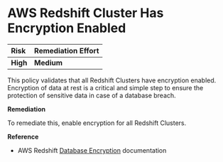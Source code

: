 # AWS Redshift Cluster Has Encryption Enabled

| Risk | Remediation Effort |
| :--- | :--- |
| **High** | **Medium** |

This policy validates that all Redshift Clusters have encryption enabled. Encryption of data at rest is a critical and simple step to ensure the protection of sensitive data in case of a database breach.

**Remediation**

To remediate this, enable encryption for all Redshift Clusters.

**Reference**

* AWS Redshift [Database Encryption](https://docs.aws.amazon.com/redshift/latest/mgmt/working-with-db-encryption.html) documentation

